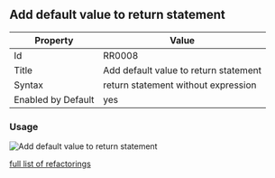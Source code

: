 ## Add default value to return statement

Property | Value
--- | --- 
Id | RR0008
Title | Add default value to return statement
Syntax | return statement without expression
Enabled by Default | yes

### Usage

![Add default value to return statement](../../images/refactorings/AddDefaultValueToReturnStatement.png)

[full list of refactorings](Refactorings.md)
